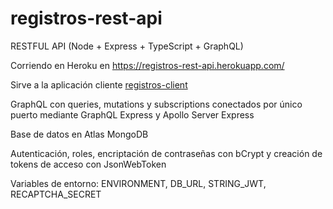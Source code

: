 # registros-rest-api

RESTFUL API (Node + Express + TypeScript + GraphQL)

Corriendo en Heroku en https://registros-rest-api.herokuapp.com/

Sirve a la aplicación cliente [registros-client]

GraphQL con queries, mutations y subscriptions conectados por único puerto mediante GraphQL Express y Apollo Server Express

Base de datos en Atlas MongoDB

Autenticación, roles, encriptación de contraseñas con bCrypt y creación de tokens de acceso con JsonWebToken

Variables de entorno: ENVIRONMENT, DB_URL, STRING_JWT, RECAPTCHA_SECRET


[registros-client]: <https://github.com/gustavoghp87/registros-client/>
